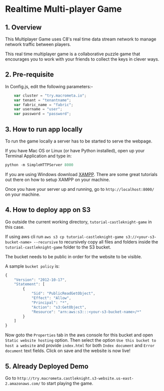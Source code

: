 # Realtime Multi-player Game

## 1. Overview

This Multiplayer Game uses C8's real time data stream network to manage network traffic between players.

This real time multiplayer game is a collaborative puzzle game that encourages you to work with your friends to collect the keys in clever ways.

## 2. Pre-requisite

In Config.js, edit the following parameters:-

```js
    var cluster = "try.macrometa.io";
    var tenant = "tenantname";
    var fabric_name = "fabric";
    var username = "user";
    var password = "password";
```

## 3. How to run app locally

To run the game locally a server has to be started to serve the webpage.

If you have Mac OS or Linux (or have Python installed), open up your Terminal Application and type in:

```python
python -m SimpleHTTPServer 8000
```

If you are using Windows download <a href="https://www.apachefriends.org/index.html">XAMPP</a>.  There are some great tutorials out there on how to setup XAMPP on your machine.

Once you have your server up and running, go to ``http://localhost:8000/`` on your machine.

## 4. How to deploy app on S3

Go outside the current working directory, `tutorial-castleknight-game` in this case.

If using aws cli run `aws s3 cp tutorial-castleknight-game s3://<your-s3-bucket-name> --recursive` to recursively copy all files and folders inside the `tutorial-castleknight-game` folder to the S3 bucket.

The bucket needs to be public in order for the website to be visible.

A sample `bucket policy` is:

```js
{
    "Version": "2012-10-17",
    "Statement": [
        {
            "Sid": "PublicReadGetObject",
            "Effect": "Allow",
            "Principal": "*",
            "Action": "s3:GetObject",
            "Resource": "arn:aws:s3:::<your-s3-bucket-name>/*"
        }
    ]
}
```

Now goto the `Properties` tab in the aws console for this bucket and open `Static website hosting` option. Then select the option `Use this bucket to host a website` and provide `index.html` for both `Index document` and `Error document` text fields. Click on save and the website is now live!

## 5. Already Deployed Demo

Go to `http://try.macrometa.castleknight.s3-website.us-east-2.amazonaws.com/` to start playing the game.
